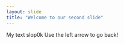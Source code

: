 ```yaml
---
layout: slide
title: "Welcome to our second slide"
---
```

My text slop0k
Use the left arrow to go back!
